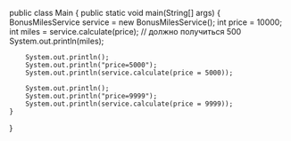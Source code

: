 public class Main {
public static void main(String[] args) {
BonusMilesService service = new BonusMilesService();
int price = 10000;
int miles = service.calculate(price); // должно получиться 500
System.out.println(miles);

        System.out.println();
        System.out.println("price=5000");
        System.out.println(service.calculate(price = 5000));

        System.out.println();
        System.out.println("price=9999");
        System.out.println(service.calculate(price = 9999));
    }
}